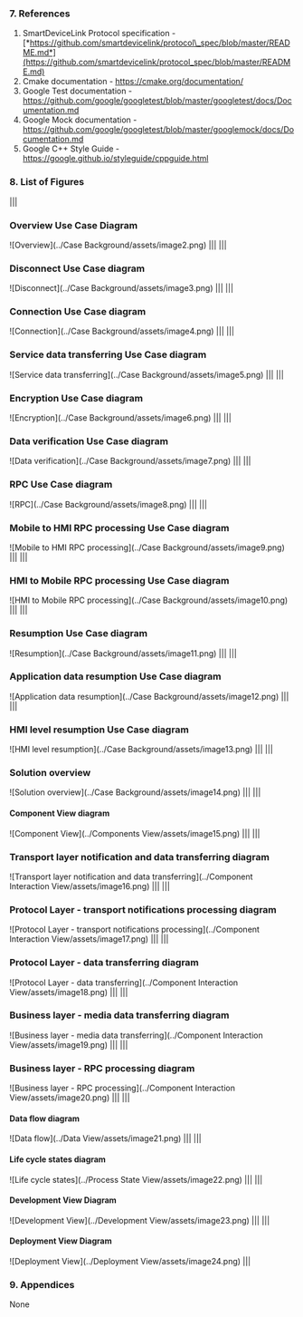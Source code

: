 ### <a name="7.  References"></a>7.  References

1. SmartDeviceLink Protocol specification - [*https://github.com/smartdevicelink/protocol\_spec/blob/master/README.md*](https://github.com/smartdevicelink/protocol_spec/blob/master/README.md)
2. Cmake documentation - <https://cmake.org/documentation/>
3. Google Test documentation - <https://github.com/google/googletest/blob/master/googletest/docs/Documentation.md>
4. Google Mock documentation - <https://github.com/google/googletest/blob/master/googlemock/docs/Documentation.md>
5. Google C++ Style Guide - <https://google.github.io/styleguide/cppguide.html> 

### <a name="8. List of Figures"></a>8.  List of Figures

|||
### Overview Use Case Diagram
![Overview](../Case Background/assets/image2.png)
|||
|||
### Disconnect Use Case diagram
![Disconnect](../Case Background/assets/image3.png)
|||
|||
### Connection Use Case diagram
![Connection](../Case Background/assets/image4.png)
|||
|||
### Service data transferring Use Case diagram
![Service data transferring](../Case Background/assets/image5.png)
|||
|||
### Encryption Use Case diagram
![Encryption](../Case Background/assets/image6.png)
|||
|||
### Data verification Use Case diagram
![Data verification](../Case Background/assets/image7.png)
|||
|||
### RPC Use Case diagram
![RPC](../Case Background/assets/image8.png)
|||
|||
### Mobile to HMI RPC processing Use Case diagram
![Mobile to HMI RPC processing](../Case Background/assets/image9.png)
|||
|||
### HMI to Mobile RPC processing Use Case diagram
![HMI to Mobile RPC processing](../Case Background/assets/image10.png)
|||
|||
### Resumption Use Case diagram
![Resumption](../Case Background/assets/image11.png)
|||
|||
### Application data resumption Use Case diagram
![Application data resumption](../Case Background/assets/image12.png)
|||
|||
### HMI level resumption Use Case diagram
![HMI level resumption](../Case Background/assets/image13.png)
|||
|||
### Solution overview
![Solution overview](../Case Background/assets/image14.png)
|||
|||
#### Component View diagram
![Component View](../Components View/assets/image15.png)
|||
|||
### Transport layer notification and data transferring diagram 
![Transport layer notification and data transferring](../Component Interaction View/assets/image16.png)
|||
|||
### Protocol Layer - transport notifications processing diagram
![Protocol Layer - transport notifications processing](../Component Interaction View/assets/image17.png)
|||
|||
### Protocol Layer - data transferring diagram
![Protocol Layer - data transferring](../Component Interaction View/assets/image18.png)
|||
|||
### Business layer - media data transferring diagram
![Business layer - media data transferring](../Component Interaction View/assets/image19.png)
|||
|||
### Business layer - RPC processing diagram
![Business layer - RPC processing](../Component Interaction View/assets/image20.png)
|||
|||
#### Data flow diagram
![Data flow](../Data View/assets/image21.png)
|||
|||
#### Life cycle states diagram
![Life cycle states](../Process State View/assets/image22.png)
|||
|||
#### Development View Diagram
![Development View](../Development View/assets/image23.png)
|||
|||
#### Deployment View Diagram
![Deployment View](../Deployment View/assets/image24.png)
|||

### <a name="9.  Appendices"></a>9.  Appendices

None
